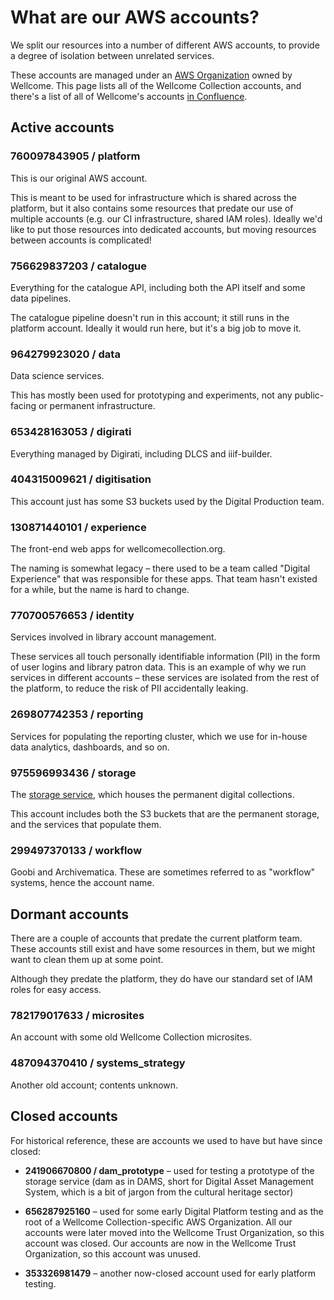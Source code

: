 # What are our AWS accounts?

We split our resources into a number of different AWS accounts, to provide a degree of isolation between unrelated services.

These accounts are managed under an [AWS Organization] owned by Wellcome.
This page lists all of the Wellcome Collection accounts, and there's a list of all of Wellcome's accounts [in Confluence][confluence].

[AWS Organization]: https://docs.aws.amazon.com/organizations/latest/userguide/orgs_introduction.html
[confluence]: https://wellcometrust.atlassian.net/wiki/spaces/INF/pages/719618052/AWS+Account+List

## Active accounts

### 760097843905 / platform

This is our original AWS account.

This is meant to be used for infrastructure which is shared across the platform, but it also contains some resources that predate our use of multiple accounts (e.g. our CI infrastructure, shared IAM roles).
Ideally we'd like to put those resources into dedicated accounts, but moving resources between accounts is complicated!

### 756629837203 / catalogue

Everything for the catalogue API, including both the API itself and some data pipelines.

The catalogue pipeline doesn't run in this account; it still runs in the platform account.
Ideally it would run here, but it's a big job to move it.

### 964279923020 / data

Data science services.

This has mostly been used for prototyping and experiments, not any public-facing or permanent infrastructure.

### 653428163053 / digirati

Everything managed by Digirati, including DLCS and iiif-builder.

### 404315009621 / digitisation

This account just has some S3 buckets used by the Digital Production team.

### 130871440101 / experience

The front-end web apps for wellcomecollection.org.

The naming is somewhat legacy – there used to be a team called "Digital Experience" that was responsible for these apps.
That team hasn't existed for a while, but the name is hard to change.

### 770700576653 / identity

Services involved in library account management.

These services all touch personally identifiable information (PII) in the form of user logins and library patron data.
This is an example of why we run services in different accounts – these services are isolated from the rest of the platform, to reduce the risk of PII accidentally leaking.

### 269807742353 / reporting

Services for populating the reporting cluster, which we use for in-house data analytics, dashboards, and so on.

### 975596993436 / storage

The [storage service], which houses the permanent digital collections.

This account includes both the S3 buckets that are the permanent storage, and the services that populate them.

[storage service]: https://github.com/wellcomecollection/storage-service

### 299497370133 / workflow

Goobi and Archivematica.
These are sometimes referred to as "workflow" systems, hence the account name.

## Dormant accounts

There are a couple of accounts that predate the current platform team.
These accounts still exist and have some resources in them, but we might want to clean them up at some point.

Although they predate the platform, they do have our standard set of IAM roles for easy access.

### 782179017633 / microsites

An account with some old Wellcome Collection microsites.

### 487094370410 / systems_strategy

Another old account; contents unknown.

## Closed accounts

For historical reference, these are accounts we used to have but have since closed:

* 	**241906670800 / dam_prototype** – used for testing a prototype of the storage service (dam as in DAMS, short for Digital Asset Management System, which is a bit of jargon from the cultural heritage sector)

* 	**656287925160** – used for some early Digital Platform testing and as the root of a Wellcome Collection-specific AWS Organization.
	All our accounts were later moved into the Wellcome Trust Organization, so this account was closed.
    Our accounts are now in the Wellcome Trust Organization, so this account was unused.

*	**353326981479** – another now-closed account used for early platform testing.
